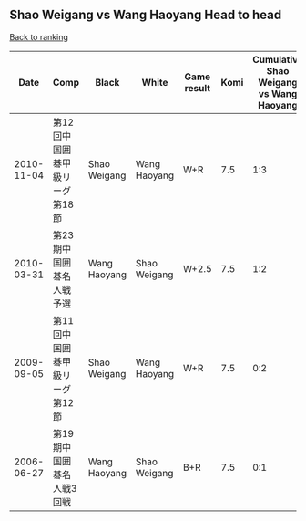 ## Shao Weigang vs Wang Haoyang Head to head

[Back to ranking](../../index.md)




| **Date** | **Comp** | **Black** | **White** | **Game result** | **Komi** | **Cumulative Shao Weigang vs Wang Haoyang** | **Shao Weigang streak** | **Wang Haoyang streak** | 
| --- | --- | --- | --- | --- | --- | --- | --- | --- |
| 2010-11-04 | 第12回中国囲碁甲級リーグ第18節 | Shao Weigang | Wang Haoyang | W+R | 7.5 | 1:3 | 0 | 1 | 
| 2010-03-31 | 第23期中国囲碁名人戦予選 | Wang Haoyang | Shao Weigang | W+2.5 | 7.5 | 1:2 | 1 | 0 | 
| 2009-09-05 | 第11回中国囲碁甲級リーグ第12節 | Shao Weigang | Wang Haoyang | W+R | 7.5 | 0:2 | 0 | 2 | 
| 2006-06-27 | 第19期中国囲碁名人戦3回戦 | Wang Haoyang | Shao Weigang | B+R | 7.5 | 0:1 | 0 | 1 |




